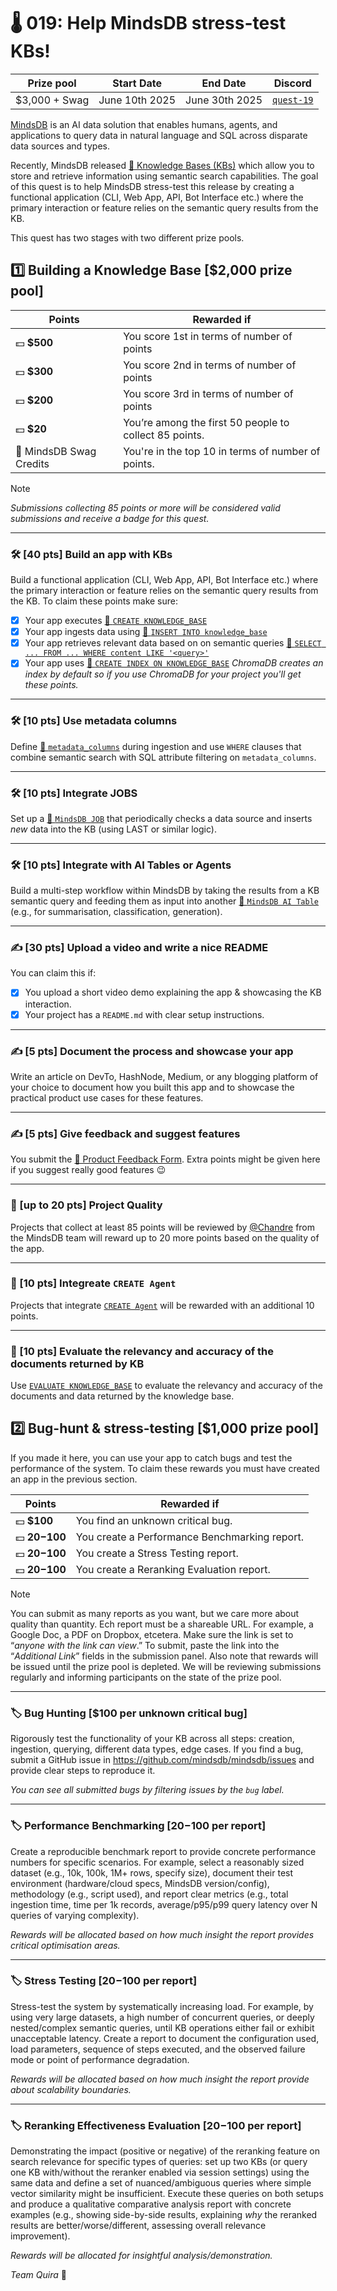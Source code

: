 
# 🌡️ 019: Help MindsDB stress-test KBs!

| Prize pool | Start Date | End Date | Discord |
| --- | --- | --- | --- |
| $3,000 + Swag | June 10th 2025 | June 30th 2025 |  [`quest-19`](https://discord.com/channels/709823791097708597/1381617672030130186) |

[MindsDB](https://mindsdb.com/) is an AI data solution that enables humans, agents, and applications to query data in natural language and SQL across disparate data sources and types.

Recently, MindsDB released [🔗 Knowledge Bases (KBs)](https://docs.mindsdb.com/mindsdb_sql/knowledge-bases#how-knowledge-bases-work) which allow you to store and retrieve information using semantic search capabilities. The goal of this quest is to help MindsDB stress-test this release by creating a functional application (CLI, Web App, API, Bot Interface etc.) where the primary interaction or feature relies on the semantic query results from the KB.

This quest has two stages with two different prize pools.

## 1️⃣ Building a Knowledge Base [$2,000 prize pool] 


| Points | Rewarded if |
| --- | --- |
| 💵 **$500** | You score 1st in terms of number of points |
| 💵 **$300** | You score 2nd in terms of number of points |
| 💵 **$200** | You score 3rd in terms of number of points |
| 💵 **$20** | You’re among the first 50 people to collect 85 points. |
| 👕 MindsDB Swag Credits | You're in the top 10 in terms of number of points. |


> [!NOTE]
> _Submissions collecting 85 points or more will be considered valid submissions and receive a badge for this quest._

---

### **🛠️ [40 pts] Build an app with KBs**  

Build a functional application (CLI, Web App, API, Bot Interface etc.) where the primary interaction or feature relies on the semantic query results from the KB. To claim these points make sure:

- [x] Your app executes [🔗 `CREATE KNOWLEDGE_BASE`](https://docs.mindsdb.com/mindsdb_sql/knowledge-bases#create-knowledge-base-syntax)
- [x] Your app ingests data using [🔗 `INSERT INTO knowledge_base`](https://docs.mindsdb.com/mindsdb_sql/knowledge-bases#insert-into-syntax)
- [x] Your app retrieves relevant data based on on semantic queries [🔗 `SELECT ... FROM ... WHERE content LIKE '<query>'`](https://docs.mindsdb.com/mindsdb_sql/knowledge-bases#select-from-kb-syntax)
- [x] Your app uses [🔗 `CREATE INDEX ON KNOWLEDGE_BASE`](https://docs.mindsdb.com/mindsdb_sql/knowledge-bases#create-index-on-knowledge-base-syntax) _ChromaDB creates an index by default so if you use ChromaDB for your project you'll get these points._

---

### **🛠️ [10 pts]  Use metadata columns**  

Define [🔗 `metadata_columns`](https://docs.mindsdb.com/mindsdb_sql/knowledge-bases#metadata-columns) during ingestion and use `WHERE` clauses that combine semantic search with SQL attribute filtering on `metadata_columns`.

---

### **🛠️ [10 pts] Integrate JOBS**

Set up a [🔗 `MindsDB JOB`](https://docs.mindsdb.com/rest/jobs/create#create-a-job) that periodically checks a data source and inserts *new* data into the KB (using LAST or similar logic).

---

### **🛠️ [10 pts] Integrate with AI Tables or Agents** 

Build a multi-step workflow within MindsDB by taking the results from a KB semantic query and feeding them as input into another [🔗 `MindsDB AI Table`](https://docs.mindsdb.com/generative-ai-tables#what-are-generative-ai-tables) (e.g., for summarisation, classification, generation).

---

### **✍️ [30 pts] Upload a video and write a nice README**  

You can claim this if:

- [x] You upload a short video demo explaining the app & showcasing the KB interaction.
- [x] Your project has a `README.md` with clear setup instructions.

---

### **✍️ [5 pts] Document the process and showcase your app** 

Write an article on DevTo, HashNode, Medium, or any blogging platform of your choice to document how you built this app and to showcase the practical product use cases for these features.

---

### **✍️ [5 pts] Give feedback and suggest features**

You submit the [🔗 Product Feedback Form](https://quira-org.typeform.com/to/magewvh9). Extra points might be given here if you suggest really good features 😉

---

### **🍒 [up to 20 pts] Project Quality**  

Projects that collect at least 85 points will be reviewed by [@Chandre](https://x.com/Chan_vdw) from the MindsDB team will reward up to 20 more points based on the quality of the app.

---

### **🎁 [10 pts] Integreate `CREATE Agent`**

Projects that integrate [`CREATE Agent`](https://docs.mindsdb.com/mindsdb_sql/agents/agent) will be rewarded with an additional 10 points.

---

### **🎁  [10 pts] Evaluate the relevancy and accuracy of the documents returned by KB**

Use [`EVALUATE KNOWLEDGE_BASE`](https://docs.mindsdb.com/mindsdb_sql/knowledge-bases#evaluate-knowledge-base-syntax) to evaluate the relevancy and accuracy of the documents and data returned by the knowledge base.


## 2️⃣ Bug-hunt & stress-testing [$1,000 prize pool]

If you made it here, you can use your app to catch bugs and test the performance of the system. To claim these rewards you must have created an app in the previous section.


| Points | Rewarded if |
| --- | --- |
| 💵 **$100** | You find an unknown critical bug. |
| 💵 **$20-$100** | You create a Performance Benchmarking report. |
| 💵 **$20-$100** | You create a Stress Testing report. |
| 💵 **$20-$100** | You create a Reranking Evaluation report. |

> [!NOTE]
> You can submit as many reports as you want, but we care more about quality than quantity. Ech report must be a shareable URL. For example, a Google Doc, a PDF on Dropbox, etcetera. Make sure the link is set to “_anyone with the link can view_.” To submit, paste the link into the “_Additional Link_” fields in the submission panel.
> Also note that rewards will be issued until the prize pool is depleted. We will be reviewing submissions regularly and informing participants on the state of the prize pool.

---

### 🏷️ **Bug Hunting** [**$100 per unknown critical bug**]

Rigorously test the functionality of your KB across all steps: creation, ingestion, querying, different data types, edge cases. If you find a bug, submit a GitHub issue in https://github.com/mindsdb/mindsdb/issues and provide clear steps to reproduce it.

*You can see all submitted bugs by filtering issues by the `bug` label.*

---

### 🏷️ **Performance Benchmarking** [**$20-$100 per report**]

Create a reproducible benchmark report to provide concrete performance numbers for specific scenarios. For example, select a reasonably sized dataset (e.g., 10k, 100k, 1M+ rows, specify size), document their test environment (hardware/cloud specs, MindsDB version/config), methodology (e.g., script used), and report clear metrics (e.g., total ingestion time, time per 1k records, average/p95/p99 query latency over N queries of varying complexity).

*Rewards will be allocated based on how much insight the report provides critical optimisation areas.*

---

### 🏷️ **Stress Testing** [**$20-$100 per report**]

Stress-test the system by systematically increasing load. For example, by using very large datasets, a high number of concurrent queries, or deeply nested/complex semantic queries, until KB operations either fail or exhibit unacceptable latency. Create a report to document the configuration used, load parameters, sequence of steps executed, and the observed failure mode or point of performance degradation.

*Rewards will be allocated based on how much insight the report provide about scalability boundaries.*

---

### 🏷️ **Reranking Effectiveness Evaluation** [**$20-$100 per report**]

Demonstrating the impact (positive or negative) of the reranking feature on search relevance for specific types of queries: set up two KBs (or query one KB with/without the reranker enabled via session settings) using the same data and define a set of nuanced/ambiguous queries where simple vector similarity might be insufficient. Execute these queries on both setups and produce a qualitative comparative analysis report with concrete examples (e.g., showing side-by-side results, explaining *why* the reranked results are better/worse/different, assessing overall relevance improvement). 

*Rewards will be allocated for insightful analysis/demonstration.*

_Team Quira_ 🙇
